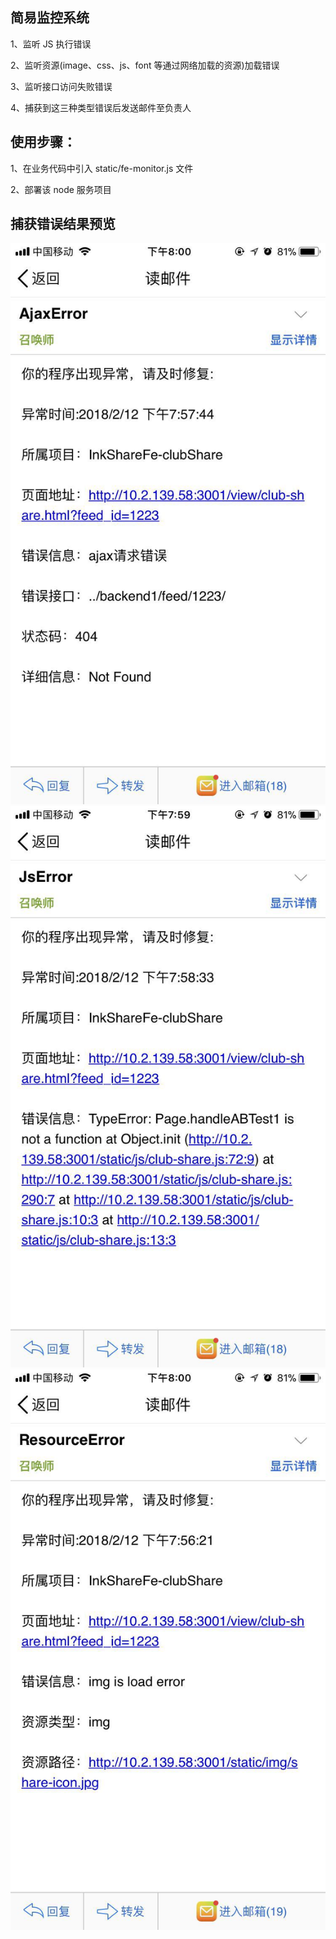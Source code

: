 ## 简易监控系统

1、监听 JS 执行错误

2、监听资源(image、css、js、font 等通过网络加载的资源)加载错误

3、监听接口访问失败错误

4、捕获到这三种类型错误后发送邮件至负责人

## 使用步骤：

1、在业务代码中引入 static/fe-monitor.js 文件

2、部署该 node 服务项目

## 捕获错误结果预览

![AjaxError](./static/AjaxError.jpg)
![JsError](./static/JsError.jpg)
![ResourceError](./static/ResourceError.jpg)
